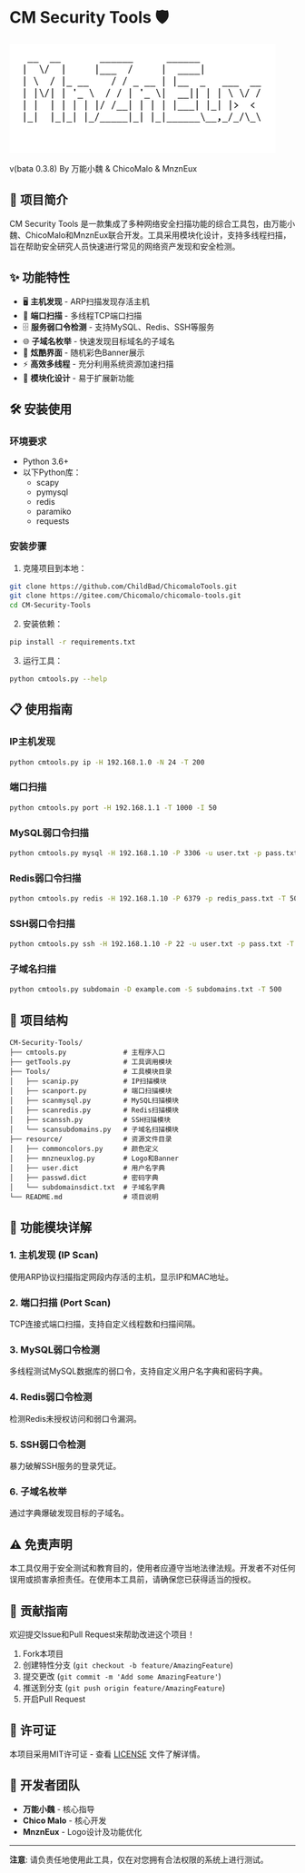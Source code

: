# CM Security Tools 🛡️

![logo](/resource/logo.png)

v(bata 0.3.8)    By 万能小魏 & ChicoMalo & MnznEux

## 📖 项目简介

CM Security Tools 是一款集成了多种网络安全扫描功能的综合工具包，由万能小魏、ChicoMalo和MnznEux联合开发。工具采用模块化设计，支持多线程扫描，旨在帮助安全研究人员快速进行常见的网络资产发现和安全检测。

## ✨ 功能特性

- 🖥️ **主机发现** - ARP扫描发现存活主机
- 🔌 **端口扫描** - 多线程TCP端口扫描
- 🗄️ **服务弱口令检测** - 支持MySQL、Redis、SSH等服务
- 🌐 **子域名枚举** - 快速发现目标域名的子域名
- 🎨 **炫酷界面** - 随机彩色Banner展示
- ⚡ **高效多线程** - 充分利用系统资源加速扫描
- 🧩 **模块化设计** - 易于扩展新功能

## 🛠️ 安装使用

### 环境要求

- Python 3.6+
- 以下Python库：
  - scapy
  - pymysql
  - redis
  - paramiko
  - requests

### 安装步骤

1. 克隆项目到本地：
```bash
git clone https://github.com/ChildBad/ChicomaloTools.git
git clone https://gitee.com/Chicomalo/chicomalo-tools.git
cd CM-Security-Tools
```

2. 安装依赖：
```bash
pip install -r requirements.txt
```

3. 运行工具：
```bash
python cmtools.py --help
```

## 📋 使用指南

### IP主机发现
```bash
python cmtools.py ip -H 192.168.1.0 -N 24 -T 200
```

### 端口扫描
```bash
python cmtools.py port -H 192.168.1.1 -T 1000 -I 50
```

### MySQL弱口令扫描
```bash
python cmtools.py mysql -H 192.168.1.10 -P 3306 -u user.txt -p pass.txt -T 500
```

### Redis弱口令扫描
```bash
python cmtools.py redis -H 192.168.1.10 -P 6379 -p redis_pass.txt -T 500
```

### SSH弱口令扫描
```bash
python cmtools.py ssh -H 192.168.1.10 -P 22 -u user.txt -p pass.txt -T 500
```

### 子域名扫描
```bash
python cmtools.py subdomain -D example.com -S subdomains.txt -T 500
```

## 📁 项目结构

```
CM-Security-Tools/
├── cmtools.py              # 主程序入口
├── getTools.py             # 工具调用模块
├── Tools/                  # 工具模块目录
│   ├── scanip.py           # IP扫描模块
│   ├── scanport.py         # 端口扫描模块
│   ├── scanmysql.py        # MySQL扫描模块
│   ├── scanredis.py        # Redis扫描模块
│   ├── scanssh.py          # SSH扫描模块
│   └── scansubdomains.py   # 子域名扫描模块
├── resource/               # 资源文件目录
│   ├── commoncolors.py     # 颜色定义
│   ├── mnzneuxlog.py       # Logo和Banner
│   ├── user.dict           # 用户名字典
│   ├── passwd.dict         # 密码字典
│   └── subdomainsdict.txt  # 子域名字典
└── README.md               # 项目说明
```

## 🎯 功能模块详解

### 1. 主机发现 (IP Scan)
使用ARP协议扫描指定网段内存活的主机，显示IP和MAC地址。

### 2. 端口扫描 (Port Scan)
TCP连接式端口扫描，支持自定义线程数和扫描间隔。

### 3. MySQL弱口令检测
多线程测试MySQL数据库的弱口令，支持自定义用户名字典和密码字典。

### 4. Redis弱口令检测
检测Redis未授权访问和弱口令漏洞。

### 5. SSH弱口令检测
暴力破解SSH服务的登录凭证。

### 6. 子域名枚举
通过字典爆破发现目标的子域名。

## ⚠️ 免责声明

本工具仅用于安全测试和教育目的，使用者应遵守当地法律法规。开发者不对任何误用或损害承担责任。在使用本工具前，请确保您已获得适当的授权。

## 🤝 贡献指南

欢迎提交Issue和Pull Request来帮助改进这个项目！

1. Fork本项目
2. 创建特性分支 (`git checkout -b feature/AmazingFeature`)
3. 提交更改 (`git commit -m 'Add some AmazingFeature'`)
4. 推送到分支 (`git push origin feature/AmazingFeature`)
5. 开启Pull Request

## 📄 许可证

本项目采用MIT许可证 - 查看 [LICENSE](LICENSE) 文件了解详情。

## 👥 开发者团队

- **万能小魏** - 核心指导
- **Chico Malo** - 核心开发
- **MnznEux** - Logo设计及功能优化

---

**注意**: 请负责任地使用此工具，仅在对您拥有合法权限的系统上进行测试。
